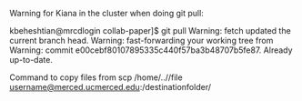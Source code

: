 Warning for Kiana in the cluster when doing git pull:

kbeheshtian@mrcdlogin collab-paper]$ git pull
Warning: fetch updated the current branch head.
Warning: fast-forwarding your working tree from
Warning: commit e00cebf80107895335c440f57ba3b48707b5fe87.
Already up-to-date.


Command to copy files from
scp /home/..//file username@merced.ucmerced.edu:/destinationfolder/

